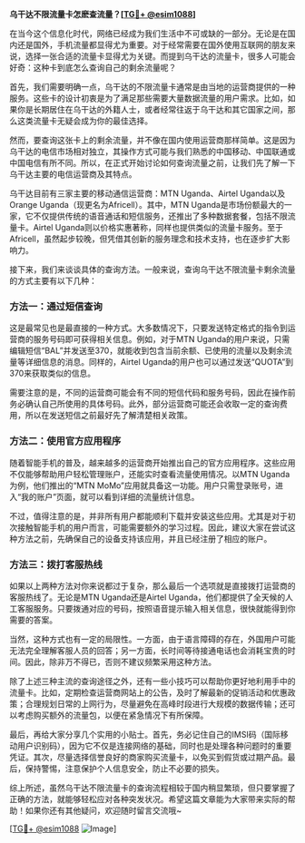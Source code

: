 **乌干达不限流量卡怎麽查流量？[[TG💪+ @esim1088](https://t.me/s/esim1088)]**

在当今这个信息化时代，网络已经成为我们生活中不可或缺的一部分。无论是在国内还是国外，手机流量都显得尤为重要。对于经常需要在国外使用互联网的朋友来说，选择一张合适的流量卡显得尤为关键。而提到乌干达的流量卡，很多人可能会好奇：这种卡到底怎么查询自己的剩余流量呢？

首先，我们需要明确一点，乌干达的不限流量卡通常是由当地的运营商提供的一种服务。这些卡的设计初衷是为了满足那些需要大量数据流量的用户需求。比如，如果你是长期居住在乌干达的外籍人士，或者经常往返于乌干达和其它国家之间，那么这类流量卡无疑会成为你的最佳选择。

然而，要查询这张卡上的剩余流量，并不像在国内使用运营商那样简单。这是因为乌干达的电信市场相对独立，其操作方式可能与我们熟悉的中国移动、中国联通或中国电信有所不同。所以，在正式开始讨论如何查询流量之前，让我们先了解一下乌干达主要的电信运营商及其特点。

乌干达目前有三家主要的移动通信运营商：MTN Uganda、Airtel Uganda以及Orange Uganda（现更名为Africell）。其中，MTN Uganda是市场份额最大的一家，它不仅提供传统的语音通话和短信服务，还推出了多种数据套餐，包括不限流量卡。Airtel Uganda则以价格实惠著称，同样也提供类似的流量卡服务。至于Africell，虽然起步较晚，但凭借其创新的服务理念和技术支持，也在逐步扩大影响力。

接下来，我们来谈谈具体的查询方法。一般来说，查询乌干达不限流量卡剩余流量的方式主要有以下几种：

### 方法一：通过短信查询

这是最常见也是最直接的一种方式。大多数情况下，只要发送特定格式的指令到运营商的服务号码即可获得相关信息。例如，对于MTN Uganda的用户来说，只需编辑短信“BAL”并发送至370，就能收到包含当前余额、已使用的流量以及剩余流量等详细信息的消息。同样的，Airtel Uganda的用户也可以通过发送“QUOTA”到370来获取类似的信息。

需要注意的是，不同的运营商可能会有不同的短信代码和服务号码，因此在操作前务必确认自己所使用的具体号码。此外，部分运营商可能还会收取一定的查询费用，所以在发送短信之前最好先了解清楚相关政策。

### 方法二：使用官方应用程序

随着智能手机的普及，越来越多的运营商开始推出自己的官方应用程序。这些应用不仅能够帮助用户轻松管理账户，还能实时查看流量使用情况。以MTN Uganda为例，他们推出的“MTN MoMo”应用就具备这一功能。用户只需登录账号，进入“我的账户”页面，就可以看到详细的流量统计信息。

不过，值得注意的是，并非所有用户都能顺利下载并安装这些应用。尤其是对于初次接触智能手机的用户而言，可能需要额外的学习过程。因此，建议大家在尝试这种方法之前，先确保自己的设备支持该应用，并且已经注册了相应的账户。

### 方法三：拨打客服热线

如果以上两种方法对你来说都过于复杂，那么最后一个选项就是直接拨打运营商的客服热线了。无论是MTN Uganda还是Airtel Uganda，他们都提供了全天候的人工客服服务。只要拨通对应的号码，按照语音提示输入相关信息，很快就能得到你需要的答案。

当然，这种方式也有一定的局限性。一方面，由于语言障碍的存在，外国用户可能无法完全理解客服人员的回答；另一方面，长时间等待接通电话也会消耗宝贵的时间。因此，除非万不得已，否则不建议频繁采用这种方法。

除了上述三种主流的查询途径之外，还有一些小技巧可以帮助你更好地利用手中的流量卡。比如，定期检查运营商网站上的公告，及时了解最新的促销活动和优惠政策；合理规划日常的上网行为，尽量避免在高峰时段进行大规模的数据传输；还可以考虑购买额外的流量包，以便在紧急情况下有所保障。

最后，再给大家分享几个实用的小贴士。首先，务必记住自己的IMSI码（国际移动用户识别码），因为它不仅是连接网络的基础，同时也是处理各种问题时的重要凭证。其次，尽量选择信誉良好的商家购买流量卡，以免买到假货或过期产品。最后，保持警惕，注意保护个人信息安全，防止不必要的损失。

综上所述，虽然乌干达不限流量卡的查询流程相较于国内稍显繁琐，但只要掌握了正确的方法，就能够轻松应对各种突发状况。希望这篇文章能为大家带来实际的帮助！如果你还有其他疑问，欢迎随时留言交流哦~

[[TG💪+ @esim1088](https://t.me/s/esim1088) ![Image](https://i.postimg.cc/4NQfJmqS/Snipaste-2025-05-13-00-14-12.png)]